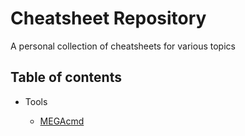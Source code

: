 # Cheatsheet Repository

A personal collection of cheatsheets for various topics

## Table of contents

- Tools
  
  - [MEGAcmd](./megacmd.md)
